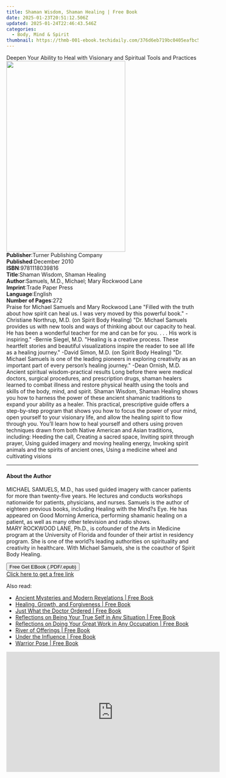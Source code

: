 ```yaml
---
title: Shaman Wisdom, Shaman Healing | Free Book
date: 2025-01-23T20:51:12.506Z
updated: 2025-01-24T22:46:43.546Z
categories:
  - Body, Mind & Spirit
thumbnail: https://thmb-001-ebook.techidaily.com/376d6eb719bc0405eafbc52f54f227dd6a78d4ebdf79aadf730589cda3837024.jpg
---
```

<main id="book-container">
  <div class="flex flex-col">
    <div class="book-brief flex-1 py-6 px-4 sm:p-6 md:py-10 md:px-8">
      <!-- brief-->
      <div class="book-brief-main">
        Deepen Your Ability to Heal with Visionary and Spiritual Tools and
        Practices
      </div>
    </div>
    <div
      class="book-meta-info flex-1 grid gap-4 col-start-1 col-end-3 row-start-1 sm:mb-6 sm:grid-cols-4 lg:gap-6 lg:col-start-2 lg:row-end-6 lg:row-span-6 lg:mb-0"
    >
      <div
        class="book-meta-info-left place-content-center mt-4 p-4 text-sm leading-6 col-start-2 col-span-2 dark:text-slate-400"
      >
        <img
          class="w-full h-500 object-cover rounded-lg sm:h-255 sm:col-span-2 lg:col-span-full"
          src="https://img-001-ebook.techidaily.com/8408dc0f279210ba88b275f885b7fca89288f2264324cfc7e8a42d4dbc19aa85.jpg"
          alt=""
          width="312"
          height="500"
        />
      </div>
      <div
        class="book-meta-info-right mt-2 col-start-1 row-start-2 col-span-3 self-center"
      >
        <!-- meta data  -->
        <div class="flex flex-col px-4 md:px-8">
          <div class="flex-1">
            <strong>Publisher</strong>:<span class="px-2"
              >Turner Publishing Company</span
            >
          </div>
          <div class="flex-1">
            <strong>Published</strong>:<span class="px-2">December 2010</span>
          </div>
          <div class="flex-1">
            <strong>ISBN</strong>:<span class="px-2">9781118039816</span>
          </div>
          <div class="flex-1">
            <strong>Title</strong>:<span class="px-2"
              >Shaman Wisdom, Shaman Healing</span
            >
          </div>
          <div class="flex-1">
            <strong>Author</strong>:<span class="px-2"
              >Samuels, M.D., Michael; Mary Rockwood Lane</span
            >
          </div>
          <div class="flex-1">
            <strong>Imprint</strong>:<span class="px-2">Trade Paper Press</span>
          </div>
          <div class="flex-1">
            <strong>Language</strong>:<span class="px-2">English</span>
          </div>
          <div class="flex-1">
            <strong>Number of Pages</strong>:<span class="px-2">272</span>
          </div>
        </div>
      </div>
    </div>
    <div class="book-description flex-1 py-6 px-4 sm:p-6 md:py-10 md:px-8">
      <div class="book-description-main">
        <div accordion-content="" id="description">
          Praise for Michael Samuels and Mary Rockwood Lane "Filled with the
          truth about how spirit can heal us. I was very moved by this powerful
          book." -Christiane Northrup, M.D. (on Spirit Body Healing) "Dr.
          Michael Samuels provides us with new tools and ways of thinking about
          our capacity to heal. He has been a wonderful teacher for me and can
          be for you. . . . His work is inspiring." -Bernie Siegel, M.D.
          "Healing is a creative process. These heartfelt stories and beautiful
          visualizations inspire the reader to see all life as a healing
          journey." -David Simon, M.D. (on Spirit Body Healing) "Dr. Michael
          Samuels is one of the leading pioneers in exploring creativity as an
          important part of every person’s healing journey." -Dean Ornish, M.D.
          Ancient spiritual wisdom-practical results Long before there were
          medical doctors, surgical procedures, and prescription drugs, shaman
          healers learned to combat illness and restore physical health using
          the tools and skills of the body, mind, and spirit. Shaman Wisdom,
          Shaman Healing shows you how to harness the power of these ancient
          shamanic traditions to expand your ability as a healer. This
          practical, prescriptive guide offers a step-by-step program that shows
          you how to focus the power of your mind, open yourself to your
          visionary life, and allow the healing spirit to flow through you.
          You’ll learn how to heal yourself and others using proven techniques
          drawn from both Native American and Asian traditions, including:
          Heeding the call, Creating a sacred space, Inviting spirit through
          prayer, Using guided imagery and moving healing energy, Invoking
          spirit animals and the spirits of ancient ones, Using a medicine wheel
          and cultivating visions
        </div>
        <div class="accordion-fader"></div>
      </div>
    </div>
    <div class="book-excerpts flex-1 py-6 px-4 sm:p-6 md:py-10 md:px-8">
      <!-- excerpts-->
      <div class="book-excerpts-main">
        <hr />
        <h4 class="placeholder placeholder-heading">
          <span>About the Author</span>
        </h4>
        <p>
          MICHAEL SAMUELS, M.D., has used guided imagery with cancer patients
          for more than twenty-five years. He lectures and conducts workshops
          nationwide for patients, physicians, and nurses. Samuels is the author
          of eighteen previous books, including Healing with the Mind?s Eye. He
          has appeared on Good Morning America, performing shamanic healing on a
          patient, as well as many other television and radio shows.<br />MARY
          ROCKWOOD LANE, Ph.D., is cofounder of the Arts in Medicine program at
          the University of Florida and founder of their artist in residency
          program. She is one of the world?s leading authorities on spirituality
          and creativity in healthcare. With Michael Samuels, she is the
          coauthor of Spirit Body Healing.
        </p>
      </div>
    </div>
    <div
      class="book-about-author flex-1 py-6 px-4 sm:p-6 md:py-10 md:px-8"
    ></div>
    <div class="book-free-get flex-1 py-6 px-4 sm:p-6 md:py-10 md:px-8">
      <button
        id="btn-free-get"
        class="bg-blue-500 hover:bg-blue-700 text-white font-bold py-2 px-4 rounded"
      >
        Free Get EBook (.PDF/.epub)
      </button>
      <div id="countdown-display" class="px-2 text-lg mt-2"></div>
      <a
        id="free-link"
        class="hidden bg-blue-500 hover:bg-blue-700 text-white font-bold py-2 px-4 rounded"
        href="https://www.ebooks.com/en-us/book/96497618/shaman-wisdom-shaman-healing/samuels-m-d-michael/"
        target="_blank"
        >Click here to get a free link</a
      >
    </div>
    <script>
      let countdownTime = 0;
      let countdownInterval = null;
      document
        .getElementById('btn-free-get')
        .addEventListener('click', startCountdown);
      function startCountdown() {
        countdownTime = new Date().getTime() + 60000 * 3;
        countdownInterval = setInterval(updateCountdown, 1000);
        document.getElementById('btn-free-get').disabled = true;
        document
          .getElementById('btn-free-get')
          .classList.add('bg-gray-500', 'cursor-not-allowed');
      }
      function updateCountdown() {
        let currentTime = new Date().getTime();
        let timeLeft = countdownTime - currentTime;
        let secondsLeft = Math.floor(timeLeft / 1000);
        document.getElementById('countdown-display').innerHTML =
          `Remaining time: ${secondsLeft} seconds.`;
        if (secondsLeft <= 0) {
          clearInterval(countdownInterval);
          document.getElementById('btn-free-get').classList.add('hidden');
          document.getElementById('free-link').classList.remove('hidden');
          document.getElementById('countdown-display').innerHTML = '';
        }
      }
    </script>
  </div>
</main>

<ins class="adsbygoogle"
      style="display:block"
      data-ad-client="ca-pub-7571918770474297"
      data-ad-slot="8358498916"
      data-ad-format="auto"
      data-full-width-responsive="true"></ins>
    

<span class="atpl-alsoreadstyle">Also read:</span>
<div><ul>
<li><a href="https://novels-ebooks.techidaily.com/210329460-9781528767521-ancient-mysteries-and-modern-revelations/"><u>Ancient Mysteries and Modern Revelations | Free Book</u></a></li>
<li><a href="https://novels-ebooks.techidaily.com/210330604-9781087974897-healing-growth-and-forgiveness/"><u>Healing, Growth, and Forgiveness | Free Book</u></a></li>
<li><a href="https://novels-ebooks.techidaily.com/210330462-9781644844670-just-what-the-doctor-ordered/"><u>Just What the Doctor Ordered | Free Book</u></a></li>
<li><a href="https://novels-ebooks.techidaily.com/210329501-9781736712313-reflections-on-being-your-true-self-in-any-situation/"><u>Reflections on Being Your True Self in Any Situation | Free Book</u></a></li>
<li><a href="https://novels-ebooks.techidaily.com/210329498-9781736712337-reflections-on-doing-your-great-work-in-any-occupation/"><u>Reflections on Doing Your Great Work in Any Occupation | Free Book</u></a></li>
<li><a href="https://novels-ebooks.techidaily.com/210330292-9781647225810-river-of-offerings/"><u>River of Offerings | Free Book</u></a></li>
<li><a href="https://novels-ebooks.techidaily.com/210330471-9781098072605-under-the-influence/"><u>Under the Influence | Free Book</u></a></li>
<li><a href="https://novels-ebooks.techidaily.com/210328456-9781937856700-warrior-pose/"><u>Warrior Pose | Free Book</u></a></li>
</ul></div>

<!-- affiliate ads begin -->
<iframe width="560" height="315" src="https://www.youtube.com/embed/-0Ww1YIIUe4?si=cQ-Gkh9UCJABuPZU" title="YouTube video player" frameborder="0" allow="accelerometer; autoplay; clipboard-write; encrypted-media; gyroscope; picture-in-picture; web-share" referrerpolicy="strict-origin-when-cross-origin" allowfullscreen></iframe>
<!-- affiliate ads end -->

